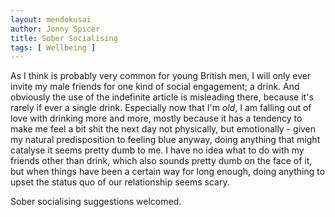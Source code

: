 ```yaml
---
layout: mendokusai
author: Jonny Spicer
title: Sober Socialising
tags: [ Wellbeing ]
---
```

As I think is probably very common for young British men, I will only ever invite my male friends for one kind of social engagement; a drink. And obviously the use of the indefinite
article is misleading there, because it's rarely if ever a single drink. Especially now that I'm *old*, I am falling out of love with drinking more and more, mostly because it has
a tendency to make me feel a bit shit the next day not physically, but emotionally - given my natural predisposition to feeling blue anyway, doing anything that might catalyse it
seems pretty dumb to me. I have no idea what to do with my friends other than drink, which also sounds pretty dumb on the face of it, but when things have been a certain way for
long enough, doing anything to upset the status quo of our relationship seems scary.

Sober socialising suggestions welcomed.
